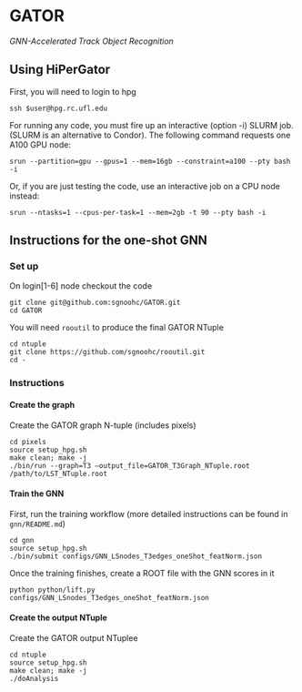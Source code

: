 # GATOR
_GNN-Accelerated Track Object Recognition_

## Using HiPerGator
First, you will need to login to hpg
```
ssh $user@hpg.rc.ufl.edu
```
For running any code, you must fire up an interactive (option -i) SLURM job. (SLURM is an alternative to Condor). 
The following command requests one A100 GPU node:
```
srun --partition=gpu --gpus=1 --mem=16gb --constraint=a100 --pty bash -i
```
Or, if you are just testing the code, use an interactive job on a CPU node instead:
```
srun --ntasks=1 --cpus-per-task=1 --mem=2gb -t 90 --pty bash -i
```

## Instructions for the one-shot GNN
### Set up
On login[1-6] node checkout the code
```
git clone git@github.com:sgnoohc/GATOR.git
cd GATOR
```
You will need `rooutil` to produce the final GATOR NTuple
```
cd ntuple
git clone https://github.com/sgnoohc/rooutil.git
cd -
```

### Instructions
#### Create the graph
Create the GATOR graph N-tuple (includes pixels)
```
cd pixels
source setup_hpg.sh
make clean; make -j
./bin/run --graph=T3 –output_file=GATOR_T3Graph_NTuple.root /path/to/LST_NTuple.root
```
#### Train the GNN
First, run the training workflow (more detailed instructions can be found in `gnn/README.md`)
```
cd gnn
source setup_hpg.sh
./bin/submit configs/GNN_LSnodes_T3edges_oneShot_featNorm.json
```
Once the training finishes, create a ROOT file with the GNN scores in it
```
python python/lift.py configs/GNN_LSnodes_T3edges_oneShot_featNorm.json
```
#### Create the output NTuple
Create the GATOR output NTuplee
```
cd ntuple
source setup_hpg.sh
make clean; make -j
./doAnalysis
```
